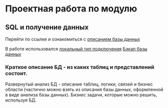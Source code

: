 # Проектная работа по модулю
## SQL и получение данных
                         
Перейти по ссылке и ознакомиться с [описанием базы данных](https://edu.postgrespro.ru/bookings.pdf)

В работе использовался [локальный тип подключения](https://github.com/520911/SQL-final/blob/main/localhost_db_er.jpg)
[Бэкап базы данных](https://github.com/520911/SQL-final/blob/main/avia.backup)

### Краткое описание БД - из каких таблиц и представлений состоит.



Развернутый анализ БД - описание таблиц, логики, связей и бизнес области (частично можно взять из описания базы данных, оформленной в виде анализа базы данных). Бизнес задачи, которые можно решить, используя БД.


